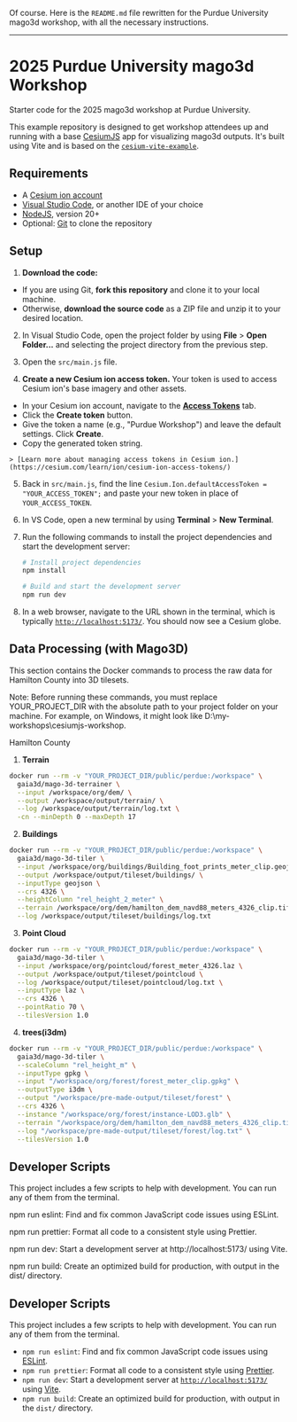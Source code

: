Of course. Here is the `README.md` file rewritten for the Purdue University mago3d workshop, with all the necessary instructions.

-----

# 2025 Purdue University mago3d Workshop

Starter code for the 2025 mago3d workshop at Purdue University.

This example repository is designed to get workshop attendees up and running with a base [CesiumJS](https://cesium.com/platform/cesiumjs/) app for visualizing mago3d outputs. It's built using Vite and is based on the [`cesium-vite-example`](https://www.google.com/search?q=%5Bhttps://github.com/CesiumGS/cesium-vite-example%5D\(https://github.com/CesiumGS/cesium-vite-example\)).

## Requirements

- A [Cesium ion account](https://ion.cesium.com/signup)
- [Visual Studio Code](https://code.visualstudio.com/), or another IDE of your choice
- [NodeJS](https://nodejs.org/en), version 20+
- Optional: [Git](https://docs.github.com/en/get-started/git-basics/set-up-git#platform-all) to clone the repository

## Setup

1.  **Download the code:**

   - If you are using Git, **fork this repository** and clone it to your local machine.
   - Otherwise, **download the source code** as a ZIP file and unzip it to your desired location.

2.  In Visual Studio Code, open the project folder by using **File** \> **Open Folder...** and selecting the project directory from the previous step.

3.  Open the `src/main.js` file.

4.  **Create a new Cesium ion access token.** Your token is used to access Cesium ion's base imagery and other assets.

   - In your Cesium ion account, navigate to the [**Access Tokens**](https://ion.cesium.com/tokens) tab.
   - Click the **Create token** button.
   - Give the token a name (e.g., "Purdue Workshop") and leave the default settings. Click **Create**.
   - Copy the generated token string.

    > [Learn more about managing access tokens in Cesium ion.](https://cesium.com/learn/ion/cesium-ion-access-tokens/)

5.  Back in `src/main.js`, find the line `Cesium.Ion.defaultAccessToken = "YOUR_ACCESS_TOKEN";` and paste your new token in place of `YOUR_ACCESS_TOKEN`.

6.  In VS Code, open a new terminal by using **Terminal** \> **New Terminal**.

7.  Run the following commands to install the project dependencies and start the development server:

    ```sh
    # Install project dependencies
    npm install
    ```

    ```sh
    # Build and start the development server
    npm run dev
    ```

8.  In a web browser, navigate to the URL shown in the terminal, which is typically [`http://localhost:5173/`](https://www.google.com/search?q=http://localhost:5173/). You should now see a Cesium globe.

## Data Processing (with Mago3D)
This section contains the Docker commands to process the raw data for Hamilton County into 3D tilesets.

Note: Before running these commands, you must replace YOUR_PROJECT_DIR with the absolute path to your project folder on your machine. For example, on Windows, it might look like D:\my-workshops\cesiumjs-workshop.

Hamilton County
1. **Terrain**
```Bash
docker run --rm -v "YOUR_PROJECT_DIR/public/perdue:/workspace" \
  gaia3d/mago-3d-terrainer \
  --input /workspace/org/dem/ \
  --output /workspace/output/terrain/ \
  --log /workspace/output/terrain/log.txt \
  -cn --minDepth 0 --maxDepth 17
```

2. **Buildings**
```Bash
docker run --rm -v "YOUR_PROJECT_DIR/public/perdue:/workspace" \
  gaia3d/mago-3d-tiler \
  --input /workspace/org/buildings/Building_foot_prints_meter_clip.geojson \
  --output /workspace/output/tileset/buildings/ \
  --inputType geojson \
  --crs 4326 \
  --heightColumn "rel_height_2_meter" \
  --terrain /workspace/org/dem/hamilton_dem_navd88_meters_4326_clip.tif \
  --log /workspace/output/tileset/buildings/log.txt
```
3. **Point Cloud** 
```Bash
docker run --rm -v "YOUR_PROJECT_DIR/public/perdue:/workspace" \
  gaia3d/mago-3d-tiler \
  --input /workspace/org/pointcloud/forest_meter_4326.laz \
  --output /workspace/output/tileset/pointcloud \
  --log /workspace/output/tileset/pointcloud/log.txt \
  --inputType laz \
  --crs 4326 \
  --pointRatio 70 \
  --tilesVersion 1.0
```

4. **trees(i3dm)**
```Bash
docker run --rm -v "YOUR_PROJECT_DIR/public/perdue:/workspace" \
  gaia3d/mago-3d-tiler \
  --scaleColumn "rel_height_m" \
  --inputType gpkg \
  --input "/workspace/org/forest/forest_meter_clip.gpkg" \
  --outputType i3dm \
  --output "/workspace/pre-made-output/tileset/forest" \
  --crs 4326 \
  --instance "/workspace/org/forest/instance-LOD3.glb" \
  --terrain "/workspace/org/dem/hamilton_dem_navd88_meters_4326_clip.tif" \
  --log "/workspace/pre-made-output/tileset/forest/log.txt" \
  --tilesVersion 1.0
```

## Developer Scripts
This project includes a few scripts to help with development. You can run any of them from the terminal.

npm run eslint: Find and fix common JavaScript code issues using ESLint.

npm run prettier: Format all code to a consistent style using Prettier.

npm run dev: Start a development server at http://localhost:5173/ using Vite.

npm run build: Create an optimized build for production, with output in the dist/ directory.

## Developer Scripts

This project includes a few scripts to help with development. You can run any of them from the terminal.

- `npm run eslint`: Find and fix common JavaScript code issues using [ESLint](https://eslint.org/).
- `npm run prettier`: Format all code to a consistent style using [Prettier](https://prettier.io/).
- `npm run dev`: Start a development server at [`http://localhost:5173/`](https://www.google.com/search?q=http://localhost:5173/) using [Vite](https://vite.dev/).
- `npm run build`: Create an optimized build for production, with output in the `dist/` directory.